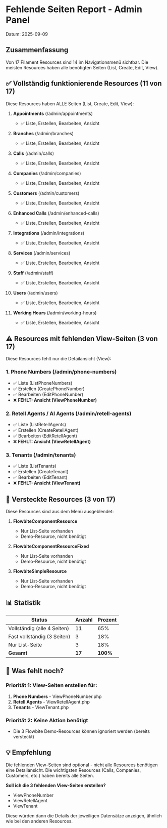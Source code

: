 # Fehlende Seiten Report - Admin Panel
Datum: 2025-09-09

## Zusammenfassung
Von 17 Filament Resources sind 14 im Navigationsmenü sichtbar. Die meisten Resources haben alle benötigten Seiten (List, Create, Edit, View).

## ✅ Vollständig funktionierende Resources (11 von 17)
Diese Resources haben ALLE Seiten (List, Create, Edit, View):

1. **Appointments** (/admin/appointments)
   - ✅ Liste, Erstellen, Bearbeiten, Ansicht

2. **Branches** (/admin/branches)
   - ✅ Liste, Erstellen, Bearbeiten, Ansicht

3. **Calls** (/admin/calls)
   - ✅ Liste, Erstellen, Bearbeiten, Ansicht

4. **Companies** (/admin/companies)
   - ✅ Liste, Erstellen, Bearbeiten, Ansicht

5. **Customers** (/admin/customers)
   - ✅ Liste, Erstellen, Bearbeiten, Ansicht

6. **Enhanced Calls** (/admin/enhanced-calls)
   - ✅ Liste, Erstellen, Bearbeiten, Ansicht

7. **Integrations** (/admin/integrations)
   - ✅ Liste, Erstellen, Bearbeiten, Ansicht

8. **Services** (/admin/services)
   - ✅ Liste, Erstellen, Bearbeiten, Ansicht

9. **Staff** (/admin/staff)
   - ✅ Liste, Erstellen, Bearbeiten, Ansicht

10. **Users** (/admin/users)
    - ✅ Liste, Erstellen, Bearbeiten, Ansicht

11. **Working Hours** (/admin/working-hours)
    - ✅ Liste, Erstellen, Bearbeiten, Ansicht

## ⚠️ Resources mit fehlenden View-Seiten (3 von 17)
Diese Resources fehlt nur die Detailansicht (View):

### 1. Phone Numbers (/admin/phone-numbers)
- ✅ Liste (ListPhoneNumbers)
- ✅ Erstellen (CreatePhoneNumber)  
- ✅ Bearbeiten (EditPhoneNumber)
- ❌ **FEHLT: Ansicht (ViewPhoneNumber)**

### 2. Retell Agents / AI Agents (/admin/retell-agents)
- ✅ Liste (ListRetellAgents)
- ✅ Erstellen (CreateRetellAgent)
- ✅ Bearbeiten (EditRetellAgent)
- ❌ **FEHLT: Ansicht (ViewRetellAgent)**

### 3. Tenants (/admin/tenants)
- ✅ Liste (ListTenants)
- ✅ Erstellen (CreateTenant)
- ✅ Bearbeiten (EditTenant)
- ❌ **FEHLT: Ansicht (ViewTenant)**

## 🚫 Versteckte Resources (3 von 17)
Diese Resources sind aus dem Menü ausgeblendet:

1. **FlowbiteComponentResource**
   - Nur List-Seite vorhanden
   - Demo-Resource, nicht benötigt

2. **FlowbiteComponentResourceFixed**
   - Nur List-Seite vorhanden
   - Demo-Resource, nicht benötigt

3. **FlowbiteSimpleResource**
   - Nur List-Seite vorhanden
   - Demo-Resource, nicht benötigt

## 📊 Statistik

| Status | Anzahl | Prozent |
|--------|--------|---------|
| Vollständig (alle 4 Seiten) | 11 | 65% |
| Fast vollständig (3 Seiten) | 3 | 18% |
| Nur List-Seite | 3 | 18% |
| **Gesamt** | **17** | **100%** |

## 🔧 Was fehlt noch?

### Priorität 1: View-Seiten erstellen für:
1. **Phone Numbers** - ViewPhoneNumber.php
2. **Retell Agents** - ViewRetellAgent.php  
3. **Tenants** - ViewTenant.php

### Priorität 2: Keine Aktion benötigt
- Die 3 Flowbite Demo-Resources können ignoriert werden (bereits versteckt)

## 💡 Empfehlung

Die fehlenden View-Seiten sind optional - nicht alle Resources benötigen eine Detailansicht. Die wichtigsten Resources (Calls, Companies, Customers, etc.) haben bereits alle Seiten.

**Soll ich die 3 fehlenden View-Seiten erstellen?**
- ViewPhoneNumber
- ViewRetellAgent
- ViewTenant

Diese würden dann die Details der jeweiligen Datensätze anzeigen, ähnlich wie bei den anderen Resources.